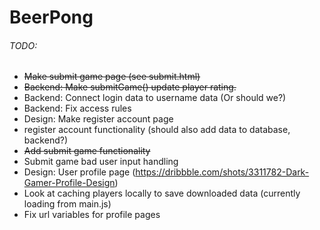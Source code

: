# BeerPong

###### TODO:

- ~~Make submit game page (see submit.html)~~
- ~~Backend: Make submitGame() update player rating.~~
- Backend: Connect login data to username data (Or should we?)
- Backend: Fix access rules
- Design: Make register account page
- register account functionality (should also add data to database, backend?)
- ~~Add submit game functionality~~
- Submit game bad user input handling
- Design: User profile page (https://dribbble.com/shots/3311782-Dark-Gamer-Profile-Design)
- Look at caching players locally to save downloaded data (currently loading from main.js)
- Fix url variables for profile pages
